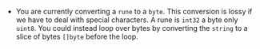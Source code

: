 - You are currently converting a `rune` to a `byte`. This conversion is lossy if we have to deal with 
special characters. A rune is `int32` a byte only `uint8`. You could instead loop over bytes by converting 
the `string` to a slice of bytes `[]byte` before the loop.
